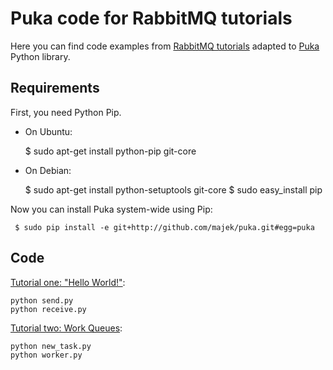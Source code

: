 # Puka code for RabbitMQ tutorials

Here you can find code examples from
[RabbitMQ tutorials](http://www.rabbitmq.com/getstarted.html) adapted
to [Puka](https://github.com/majek/puka) Python library.

## Requirements

First, you need Python Pip.

  * On Ubuntu:

      $ sudo apt-get install python-pip git-core

 * On Debian:

      $ sudo apt-get install python-setuptools git-core
      $ sudo easy_install pip


Now you can install Puka system-wide using Pip:

     $ sudo pip install -e git+http://github.com/majek/puka.git#egg=puka


## Code

[Tutorial one: "Hello World!"](http://www.rabbitmq.com/tutorial-one-python.html):

    python send.py
    python receive.py


[Tutorial two: Work Queues](http://www.rabbitmq.com/tutorial-two-python.html):

    python new_task.py
    python worker.py



